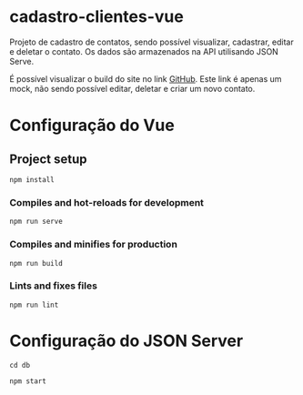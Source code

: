 # cadastro-clientes-vue

Projeto de cadastro de contatos, sendo possível visualizar, cadastrar, editar e deletar o contato. Os dados são armazenados na API utilisando JSON Serve.

É possível visualizar o build do site no link [GitHub](https://samuel-silva.github.io/cadastro-vue-build/). Este link é apenas um mock, não sendo possível editar, deletar e criar um novo contato.

# Configuração do Vue
## Project setup
```
npm install
```

### Compiles and hot-reloads for development
```
npm run serve
```

### Compiles and minifies for production
```
npm run build
```

### Lints and fixes files
```
npm run lint
```

# Configuração do JSON Server
```
cd db
```
```
npm start
```
